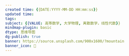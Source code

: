 ```yaml
---
created time: {{DATE:YYYY-MM-DD HH:mm:ss}}
updated time: 
tags: 
subject: {{VALUE: 高等数学, 大学物理, 离散数学，线性代数}} 
mindmap-plugin: basic
dtype: 思维导图
dg-publish: true
banner: https://source.unsplash.com/900x1600/?mountain
banner_icon: 👾
---
```


